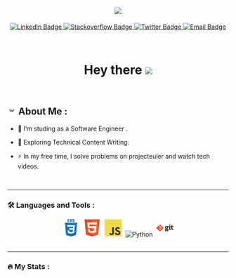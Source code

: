 <div align="center">
  <img src="https://media.giphy.com/media/MWRiRARGbMKBnErBHX/giphy.gif" width="550"/>
</div>

<br/>

<div id="badges" align="center">
  <a href="https://www.linkedin.com/in/wissem-zidi-7b1783248/">
    <img src="https://img.shields.io/badge/LinkedIn-blue?style=for-the-badge&logo=linkedin&logoColor=white" alt="LinkedIn Badge"/>
  </a>
  <a href="https://stackoverflow.com/users/19135958/wissem">
    <img src="https://img.shields.io/badge/StackOverFlow-white?style=for-the-badge&logo=stackoverflow&logoColor=red" alt="Stackoverflow Badge"/>
  </a>
  <a href="https://twitter.com/Wissem__Zidi">
    <img src="https://img.shields.io/badge/Twitter-blue?style=for-the-badge&logo=twitter&logoColor=white" alt="Twitter Badge"/>
  </a>
  <a href="https://mail.google.com/mail/u/0/?fs=1&tf=cm&source=mailto&to=wissem.zidi.contact@gmail.com">
    <img src="https://img.shields.io/badge/Email-red?style=for-the-badge&logo=Gmail&logoColor=white" alt="Email Badge"/>
  </a>
  <br />
  <a href="https://github.com/wissemzidi">
    <img src="https://komarev.com/ghpvc/?username=wissemzidi&style=for-the-badge&color=blue" alt=""/>  
  </a>
</div>

<br />

<h1 align="center">
  Hey there
  <img src="https://media.giphy.com/media/hvRJCLFzcasrR4ia7z/giphy.gif" width="30px"/>
</h1>

<br />

## <img src="./wissem-zidi-logo.jpg" width="20"> About Me :
<div>

- :telescope: I’m studing as a Software Engineer .

- :seedling: Exploring Technical Content Writing.

- :zap: In my free time, I solve problems on projecteuler and watch tech videos.
</div>

<br />
<hr />

### :hammer_and_wrench: Languages and Tools :
<div align="center">
    <img src="https://github.com/devicons/devicon/blob/master/icons/css3/css3-plain-wordmark.svg"  title="CSS3" alt="CSS" width="40" height="40"/>&nbsp;
    <img src="https://github.com/devicons/devicon/blob/master/icons/html5/html5-original.svg" title="HTML5" alt="HTML" width="40" height="40"/>&nbsp;
    <img src="https://github.com/devicons/devicon/blob/master/icons/javascript/javascript-original.svg" title="JavaScript" alt="JavaScript" width="40" height="40"/>&nbsp;
    <img src="./Python-logo.png" title="Python" alt="Python" width="40" height="40"/>&nbsp;
    <img src="https://github.com/devicons/devicon/blob/master/icons/git/git-original-wordmark.svg" title="Git" **alt="Git" width="40" height="40"/>
</div>


<br />
<hr />

### :fire: My Stats :
<div align="center">
  <br />
  <img src="http://github-readme-streak-stats.herokuapp.com?user=wissemzidi&theme=dark&background=000000" alt="">
  <br />
  <br />
  <img src="https://github-readme-stats.vercel.app/api/top-langs/?username=wissemzidi&layout=compact&theme=vision-friendly-dark" alt="">
</div>




